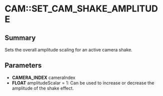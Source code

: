 # CAM::SET_CAM_SHAKE_AMPLITUDE

## Summary
Sets the overall amplitude scaling for an active camera shake.

## Parameters
* **CAMERA_INDEX** cameraIndex
* **FLOAT** amplitudeScalar = 1: Can be used to increase or decrease the amplitude of the shake effect.
